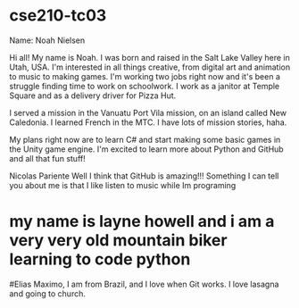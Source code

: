 # cse210-tc03


Name: Noah Nielsen

Hi all! My name is Noah. I was born and raised in the Salt Lake Valley here in Utah, USA. I'm interested in all things creative, from digital art and animation to music to making games. I'm working two jobs right now and it's been a struggle finding time to work on schoolwork. I work as a janitor at Temple Square and as a delivery driver for Pizza Hut.

I served a mission in the Vanuatu Port Vila mission, on an island called New Caledonia. I learned French in the MTC. I have lots of mission stories, haha.

My plans right now are to learn C# and start making some basic games in the Unity game engine. I'm excited to learn more about Python and GitHub and all that fun stuff!


Nicolas Pariente
Well I think that GitHub is amazing!!! Something I can tell you about me is that I like listen to music while Im programing

# my name is layne howell and i am a very very old mountain biker learning to code python



#Elias Maximo, 
I am from Brazil, and I love when Git works. I love lasagna and going to church.


